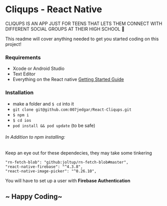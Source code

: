 # Cliqups - React Native

CLIQUPS IS AN APP JUST FOR TEENS THAT LETS THEM CONNECT WITH DIFFERENT SOCIAL GROUPS AT THEIR HIGH SCHOOL :metal:

This readme will cover anything needed to get you started coding on this project!


### Requirements
- Xcode or Android Studio
- Text Editor
- Everything on the React native [Getting Started Guide](https://facebook.github.io/react-native/docs/getting-started.html)

### Installation

* make a folder and `$ cd` into it
* `git clone git@github.com:007jedgar/React-Cliqups.git`
* `$ npm i `
* `$ cd ios`
* `pod install && pod update` (to be safe)


###### In Addition to npm installing:
Keep an eye out for these dependecies, they may take some tinkering
```
"rn-fetch-blob": "github:joltup/rn-fetch-blob#master",
"react-native-firebase": "^4.3.8",
"react-native-image-picker": "^0.26.10",
```

You will have to set up a user with **Firebase Authentication**

## ~ Happy Coding~
